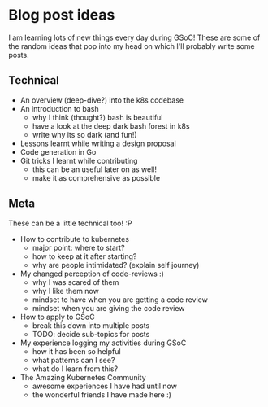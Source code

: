 # Blog post ideas

I am learning lots of new things every day during GSoC! These are some of the random ideas that pop into my head on which I'll probably write some posts. 

## Technical

* An overview (deep-dive?) into the k8s codebase
* An introduction to bash
    - why I think (thought?) bash is beautiful
    - have a look at the deep dark bash forest in k8s
    - write why its so dark (and fun!)
* Lessons learnt while writing a design proposal
* Code generation in Go
* Git tricks I learnt while contributing
    - this can be an useful later on as well!
    - make it as comprehensive as possible

## Meta

These can be a little technical too! :P

* How to contribute to kubernetes
    - major point: where to start?
    - how to keep at it after starting?
    - why are people intimidated? (explain self journey)
* My changed perception of code-reviews :)
    - why I was scared of them
    - why I like them now
    - mindset to have when you are getting a code review
    - mindset when you are giving the code review
* How to apply to GSoC
    - break this down into multiple posts
    - TODO: decide sub-topics for posts
* My experience logging my activities during GSoC
    - how it has been so helpful
    - what patterns can I see?
    - what do I learn from this?
* The Amazing Kubernetes Community
    - awesome experiences I have had until now
    - the wonderful friends I have made here :)
